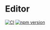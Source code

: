 # Editor

[![CI](https://github.com/neetly/editor/actions/workflows/ci.yml/badge.svg)](https://github.com/neetly/editor/actions/workflows/ci.yml)
[![npm version](https://img.shields.io/npm/v/@neetly/editor)](https://www.npmjs.com/package/@neetly/editor)
